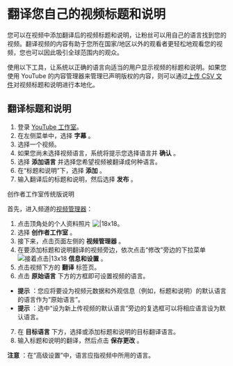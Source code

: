 # 翻译您自己的视频标题和说明

您可以在视频中添加翻译后的视频标题和说明，让粉丝可以用自己的语言找到您的视频。翻译视频的内容有助于您所在国家/地区以外的观看者更轻松地观看您的视频，您也可以因此吸引全球范围内的观众。

使用以下工具，让系统以正确的语言向适当的用户显示视频的标题和说明。如果您使用 YouTube 的内容管理器来管理已声明版权的内容，则可以通过[上传 CSV 文件](https://support.google.com/youtube/answer/6300772)对视频标题和说明进行本地化。

## 翻译标题和说明

1. 登录 [YouTube 工作室](http://studio.youtube.com/)。
2. 在左侧菜单中，选择 **字幕** 。
3. 选择一个视频。
4. 如果您尚未选择视频语言，系统将提示您选择语言并 **确认** 。
5. 选择 **添加语言** 并选择您希望视频被翻译成何种语言。
6. 在“标题和说明”下，选择 **添加** 。
7. 输入翻译后的标题和说明，然后选择 **发布** 。

创作者工作室传统版说明

首先，进入频道的[视频管理器](https://www.youtube.com/my_videos?o=U)：

1. 点击顶角处的个人资料照片 ![|18x18](https://lh3.googleusercontent.com/NB5qyD2bwPLSxRz3L4RkFWHtTntWnKPJ5-jUmi5tToCc3-230ToGVw1WbpGWolgh2eT4=w18-h18)。
2. 选择 **创作者工作室** 。
3. 接下来，点击页面左侧的 **视频管理器** 。
4. 在要添加标题和说明翻译的视频旁边，依次点击“修改”旁边的下拉菜单 ![接着点击|13x18](https://lh3.googleusercontent.com/SaY5lqCwN7kppnS546l9ys-E2sZftTTIHjBrdV-WsGPIhGjaxcEXjfgdIfW_UNG7Sw0=w13-h18 "接着点击")  **信息和设置** 。
5. 点击视频下方的 **翻译** 标签页。
6. 点击 **原始语言** 下方的方框即可设置视频的语言。
  * **提示** ：您应将要设为视频元数据和外观信息（例如，标题和说明）的默认语言的语言作为“原始语言”。
  * **提示** ：选中“设为新上传视频的默认语言”旁边的复选框可以将相应语言设为默认语言。
7. 在 **目标语言** 下方，选择或添加标题和说明的目标翻译语言。
8. 输入标题和说明的翻译，然后点击 **保存更改** 。

**注意** ：在“高级设置”中，语言应指视频中所用的语言。